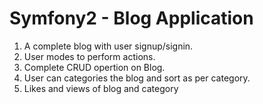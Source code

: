 Symfony2 - Blog Application
===============

1. A complete blog with user signup/signin.
2. User modes to perform actions.
3. Complete CRUD opertion on Blog.
4. User can categories the blog and sort as per category.
5. Likes and views of blog and category

